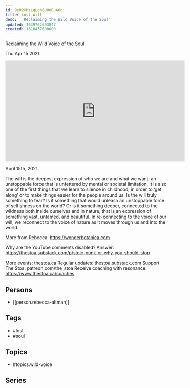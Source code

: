 ```yaml
---
id: 9eR2XMzLqLdh6U0oRuA6o
title: Lost Will
desc: ' Reclaiming the Wild Voice of the Soul'
updated: 1639762693847
created: 1618437600000
---
```



 Reclaiming the Wild Voice of the Soul

Thu Apr 15 2021

<iframe width="560" height="315" src="https://www.youtube.com/embed/f395PlcZtzo" title="Lost Will: Reclaiming the Wild Voice of the Soul w/ Rebecca Altman" frameborder="0" allow="accelerometer; autoplay; clipboard-write; encrypted-media; gyroscope; picture-in-picture" allowfullscreen ></iframe>

April 15th, 2021

The will is the deepest expression of who we are and what we want: an unstoppable force that is unfettered by mental or societal limitation. It is also one of the first things that we learn to silence in childhood, in order to ‘get along’ or to make things easier for the people around us. Is the will truly something to fear? Is it something that would unleash an unstoppable force of selfishness on the world? Or is it something deeper, connected to the wildness both inside ourselves and in nature, that is an expression of something vast, untamed, and beautiful. In re-connecting to the voice of our will, we reconnect to the voice of nature as it moves through us and into the world. 

More from Rebecca: https://wonderbotanica.com

Why are the YouTube comments disabled? Answer: https://thestoa.substack.com/p/stoic-punk-or-why-you-should-stop

More events: thestoa.ca
Regular updates: thestoa.substack.com
Support The Stoa: patreon.com/the_stoa
Receive coaching with resonance: https://www.thestoa.ca/coaches

## Persons

- [[person.rebecca-altman]]

## Tags

- #lost
- #soul

## Topics

- #topics.wild-voice

## Series




